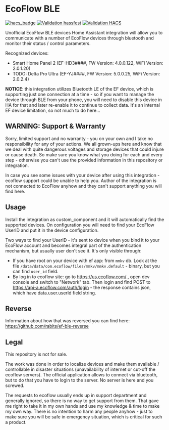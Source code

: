 # EcoFlow BLE

[![hacs_badge](https://img.shields.io/badge/HACS-Default-41BDF5.svg)](https://github.com/hacs/integration)
[![Validation hassfest](https://github.com/rabits/ha-ef-ble/actions/workflows/validate-hassfest.yml/badge.svg)](https://github.com/rabits/ha-ef-ble/actions/workflows/validate-hassfest.yml)
[![Validation HACS](https://github.com/rabits/ha-ef-ble/actions/workflows/validate-hacs.yml/badge.svg)](https://github.com/rabits/ha-ef-ble/actions/workflows/validate-hacs.yml)

Unofficial EcoFlow BLE devices Home Assistant integration will allow you to communicate with a
number of EcoFlow devices through bluetooth and monitor their status / control parameters.

Recognized devices:
* Smart Home Panel 2 (EF-HD3####, FW Version: 4.0.0.122, WiFi Version: 2.0.1.20)
* TODO: Delta Pro Ultra (EF-YJ####, FW Version: 5.0.0.25, WiFi Version: 2.0.2.4)

**NOTICE**: this integration utilizes Bluetooth LE of the EF device, which is supporting just one
connection at a time - so if you want to manage the device through BLE from your phone, you will
need to disable this device in HA for that and later re-enable it to continue to collect data. It's
an internal EF device limitation, so not much to do here...

## WARNING: Support & Warranty

Sorry, limited support and no warranty - you on your own and I take no responsibility for any of
your actions. We all grown-ups here and know that we deal with quite dangerous voltages and storage
devices that could injure or cause death. So make sure you know what you doing for each and every
step - otherwise you can't use the provided information in this repository or integration.

In case you see some issues with your device after using this integration - ecoflow support could
be unable to help you. Author of the integration is not connected to EcoFlow anyhow and they can't
support anything you will find here.

## Usage

Install the integration as custom_component and it will automatically find the supported devices.
On configuration you will need to find your EcoFlow UserID and put it in the device configuration.

Two ways to find your UserID - it's sent to device when you bind it to your EcoFlow account and
becomes integral part of the authentication mechanism, but usually user don't see it. It's only
visible through:
* If you have root on your device with ef app: from `mmkv` db. Look at the file
  `/data/data/com.ecoflow/files/mmkv/mmkv.default` - binary, but you can find `user_id` field.
* By log in to ecoflow site: go to https://us.ecoflow.com/ , open dev console and switch to
  "Network" tab. Then login and find POST to https://api-a.ecoflow.com/auth/login - the response
  contains json, which have data.user.userId field string.

## Reverse

Information about how that was reversed you can find here: https://github.com/rabits/ef-ble-reverse

## Legal

This repository is not for sale.

The work was done in order to localize devices and make them available / controllable in disaster
situations (unavailability of internet or cut-off the ecoflow servers). The official application
allows to connect via bluetooth, but to do that you have to login to the server. No server is here
and you screwed.

The requests to ecoflow usually ends up in support department and generally ignored, so there is no
way to get support from them. That gave me right to take it in my own hands and use my knowledge &
time to make my own way. There is no intention to harm any people anyhow - just to make sure you
will be safe in emergency situation, which is critical for such a product.

